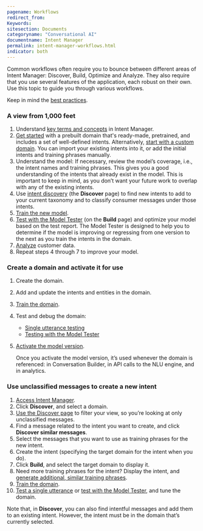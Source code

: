 ```yaml
---
pagename: Workflows
redirect_from:
Keywords:
sitesection: Documents
categoryname: "Conversational AI"
documentname: Intent Manager
permalink: intent-manager-workflows.html
indicator: both
---
```


Common workflows often require you to bounce between different areas of Intent Manager: Discover, Build, Optimize and Analyze. They also require that you use several features of the application, each robust on their own. Use this topic to guide you through various workflows.

Keep in mind the [best practices](intent-manager-best-practices.html).

### A view from 1,000 feet

1. Understand [key terms and concepts](intent-manager-key-terms-concepts.html) in Intent Manager.
2. [Get started](intent-manager-getting-started.html) with a prebuilt domain that's ready-made, pretrained, and includes a set of well-defined intents. Alternatively, [start with a custom domain](intent-manager-build-domains.html#add-a-domain-manually-or-using-an-import-file). You can import your existing intents into it, or add the initial intents and training phrases manually.
3. Understand the model: If necessary, review the model’s coverage, i.e., the intent names and training phrases. This gives you a good understanding of the intents that already exist in the model. This is important to keep in mind, as you don’t want your future work to overlap with any of the existing intents.
4. Use [intent discovery](intent-manager-discover-intent-discovery.html) (the **Discover** page) to find new intents to add to your current taxonomy and to classify consumer messages under those intents.
5. [Train the new model](intent-manager-build-domains.html#train-a-domain).
6. [Test with the Model Tester](intent-manager-build-test-with-the-model-tester.html) (on the **Build** page) and optimize your model based on the test report. The Model Tester is designed to help you to determine if the model is improving or regressing from one version to the next as you train the intents in the domain.
7. [Analyze](intent-manager-analyze-basic-tasks.html) customer data.
8. Repeat steps 4 through 7 to improve your model.

### Create a domain and activate it for use

1. Create the domain.
2. Add and update the intents and entities in the domain.
3. [Train the domain](intent-manager-build-domains.html#train-a-domain).
4. Test and debug the domain:
    * [Single utterance testing](intent-manager-build-test-a-single-utterance.html)
    * [Testing with the Model Tester](intent-manager-build-test-with-the-model-tester.html)
5. [Activate the model version](intent-manager-build-versions.html#activate-a-model-version).

    Once you activate the model version, it’s used whenever the domain is referenced: in Conversation Builder, in API calls to the NLU engine, and in analytics.

### Use unclassified messages to create a new intent

1. [Access Intent Manager](intent-manager-overview.html#access-intent-manager).
2. Click **Discover**, and select a domain.
3. [Use the Discover page](intent-manager-discover-intent-discovery.html) to filter your view, so you’re looking at only unclassified messages.
4. Find a message related to the intent you want to create, and click **Discover similar messages**.
5. Select the messages that you want to use as training phrases for the new intent. 
6. Create the intent (specifying the target domain for the intent when you do).
7. Click **Build**, and select the target domain to display it.
8. Need more training phrases for the intent? Display the intent, and [generate additional, similar training phrases](intent-manager-build-intents.html#generate-training-phrases).
9. [Train the domain](intent-manager-build-domains.html#train-a-domain).
10. [Test a single utterance](intent-manager-build-test-a-single-utterance.html) or [test with the Model Tester](intent-manager-build-test-with-the-model-tester.html), and tune the domain.

Note that, in **Discover**, you can also find intentful messages and add them to an existing intent. However, the intent must be in the domain that’s currently selected.
